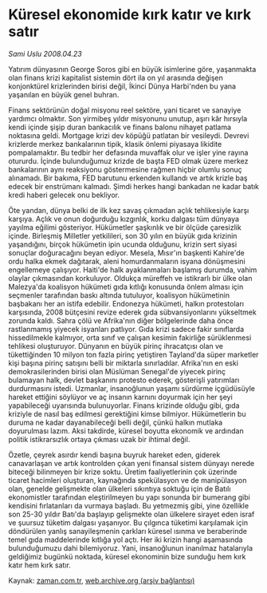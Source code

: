 # Küresel ekonomide kırk katır ve kırk satır

*Sami Uslu 2008.04.23*

<tr><td class="metin" colspan="2" style="padding-top: 20px; padding-left: 5px; padding-right: 10px;">Yatırım dünyasının George Soros gibi en büyük isimlerine göre, yaşanmakta olan finans krizi kapitalist sistemin dört ila on  yıl arasında değişen konjonktürel krizlerinden birisi değil, İkinci Dünya Harbi'nden bu yana yaşanılan en büyük genel buhran.</td></tr><tr><td class="metin" colspan="2" style="padding-top: 20px; padding-left: 5px; padding-right: 10px;"><p>Finans sektörünün doğal misyonu reel sektöre, yani ticaret ve sanayiye yardımcı olmaktır. Son yirmibeş yıldır misyonunu unutup, aşırı kâr hırsıyla kendi içinde şişip duran bankacılık ve finans balonu nihayet patlama noktasına geldi. Mortgage krizi dev köpüğü patlatan bir vesileydi. Devrevi krizlerde merkez bankalarının tipik, klasik önlemi piyasaya likidite pompalamaktır. Bu tedbir her defasında muvaffak olur ve işler yine rayına otururdu. İçinde bulunduğumuz krizde de başta FED olmak üzere merkez bankalarının aynı reaksiyonu göstermesine rağmen hiçbir olumlu sonuç alınamadı. Bir bakıma, FED barutunu erkenden kullandı ve artık krizle baş edecek bir enstrümanı kalmadı. Şimdi herkes hangi bankadan ne kadar batık kredi haberi gelecek onu bekliyor. 
<p> Öte yandan, dünya belki de ilk kez savaş çıkmadan açlık tehlikesiyle karşı karşıya. Açlık ve onun doğurduğu kızgınlık, korku dalgası tüm dünyaya yayılma eğilimi gösteriyor. Hükümetler şaşkınlık ve bir ölçüde çaresizlik içinde. Birleşmiş Milletler yetkilileri, son 30 yılın en büyük gıda krizinin yaşandığını, birçok hükümetin ipin ucunda olduğunu, krizin sert siyasi sonuçlar doğuracağını beyan ediyor. Mesela, Mısır'ın başkenti Kahire'de ordu halka ekmek dağıtarak, aleni homurdanmaların isyana dönüşmesini engellemeye çalışıyor. Haiti'de halk ayaklanmaları başlamış durumda, vahim olaylar çıkmasından korkuluyor. Oldukça müreffeh ve istikrarlı bir ülke olan Malezya'da koalisyon hükümeti gıda kıtlığı konusunda önlem alması için seçmenler tarafından baskı altında tutuluyor, koalisyon hükümetinin başbakanı her an istifa edebilir. Endonezya hükümeti, halkın protestoları karşısında, 2008 bütçesini revize ederek gıda sübvansiyonlarını yükseltmek zorunda kaldı. Sahra çölü ve Afrika'nın diğer bölgelerinde daha önce rastlanmamış yiyecek isyanları patlıyor. Gıda krizi sadece fakir sınıflarda hissedilmekle kalmıyor, orta sınıf ve çalışan kesimin fakirliğe sürüklenmesi tehlikesi oluşturuyor. Dünyanın en büyük pirinç ihracatçısı olan ve tükettiğinden 10 milyon ton fazla pirinç yetiştiren Tayland'da süper marketler kişi başına pirinç satışını belli bir miktarla sınırladılar. Afrika'nın en eski demokrasilerinden birisi olan Müslüman Senegal'de yiyecek pirinç bulamayan halk, devlet başkanını protesto ederek, gösterişli yatırımları durdurmasını istedi. Uzmanlar, insanoğlunun yaşamı sürdürme içgüdüsüyle hareket ettiğini söylüyor ve aç insanın karnını doyurmak için her şeyi yapabileceği uyarısında bulunuyorlar. Finans krizinde olduğu gibi, gıda kriziyle de nasıl baş edilmesi gerektiğini kimse bilmiyor. Hükümetlerin bu duruma ne kadar dayanabileceği belli değil, çünkü halkın mutlaka doyurulması lazım. Aksi takdirde, küresel boyutta ekonomik ve ardından politik istikrarsızlık ortaya çıkması uzak bir ihtimal değil. 
<p> Özetle, çeyrek asırdır kendi başına buyruk hareket eden, giderek canavarlaşan ve artık kontrolden çıkan yeni finansal sistem dünyayı nerede biteceği bilinmeyen bir krize soktu. Üretim faaliyetlerinin çok üzerinde ticaret hacimleri oluşturan, kaynağında spekülasyon ve de manipülasyon olan, genelde gelişmekte olan ülkeleri sıkıntıya soktuğu için de Batılı ekonomistler tarafından eleştirilmeyen bu yapı sonunda bir bumerang gibi kendisini fırlatanları da vurmaya başladı. Bu yetmezmiş gibi, yine özellikle son 25-30 yıldır Batı'da başlayıp gelişmekte olan ülkelere sirayet eden israf ve şuursuz tüketim dalgası yaşanıyor. Bu çılgınca tüketimi karşılamak için döndürülen yanlış sanayileşmenin çarkları küresel ısınma ve beraberinde temel gıda maddelerinde kıtlığa yol açtı. Her iki krizin hangi aşamasında bulunduğumuzu dahi bilemiyoruz. Yani, insanoğlunun inanılmaz hatalarıyla geldiğimiz bugünkü noktada, küresel ekonominin bize sunduğu hem kırk katır hem kırk satır.<br/></p></p></p></td></tr>

Kaynak: [zaman.com.tr](http://zaman.com.tr/yazar.do?yazino=680250), [web.archive.org (arşiv bağlantısı)](http://web.archive.org/web/20080423120205/http://www.zaman.com.tr:80/yazar.do?yazino=680250)
